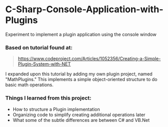 # C-Sharp-Console-Application-with-Plugins
Experiment to implement a plugin application using the console window

### Based on tutorial found at:
> https://www.codeproject.com/Articles/1052356/Creating-a-Simple-Plugin-System-with-NET

I expanded upon this tutorial by adding my own plugin project, named "MathPlugins." This implements a simple object-oriented structure
to do basic math operations.

### Things I learned from this project:
- How to structure a Plugin implementation
- Organizing code to simplify creating additional operations later
- What some of the subtle differences are between C# and VB.Net
